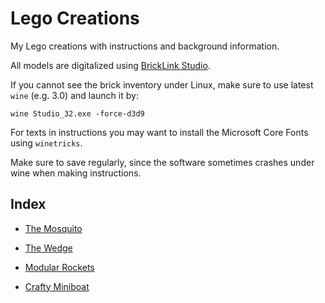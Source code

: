 # Lego Creations

My Lego creations with instructions and background information.

All models are digitalized using [BrickLink Studio](https://studio.bricklink.com/v2/build/studio.page).

If you cannot see the brick inventory under Linux, make sure to use latest `wine` (e.g. 3.0) and launch it by:

```
wine Studio_32.exe -force-d3d9
```

For texts in instructions you may want to install the Microsoft Core Fonts using `winetricks`.

Make sure to save regularly, since the software sometimes crashes under wine when making instructions.

## Index

* [The Mosquito](spaceships/the-mosquito/)
* [The Wedge](spaceships/the-wedge/)

* [Modular Rockets](60th-anniversary/modular-rockets/)
* [Crafty Miniboat](60th-anniversary/crafty-miniboat/)
